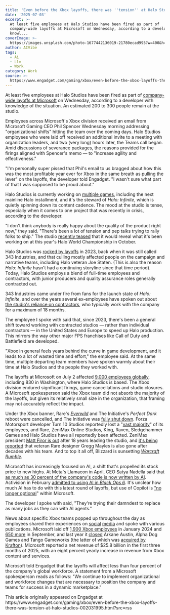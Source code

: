 ```yaml
---
title: 'Even before the Xbox layoffs, there was ''tension'' at Halo Studios'
date: '2025-07-03'
excerpt: >-
  At least five employees at Halo Studios have been fired as part of
  company-wide layoffs at Microsoft on Wednesday, according to a developer with
  knowl...
coverImage: >-
  https://images.unsplash.com/photo-1677442136019-21780ecad995?w=400&h=200&fit=crop&auto=format
author: AIVibe
tags:
  - Ai
  - Llm
  - Work
category: Work
source: >-
  https://www.engadget.com/gaming/xbox/even-before-the-xbox-layoffs-there-was-tension-at-halo-studios-002031995.html?src=rss
---
```

<p>At least five employees at Halo Studios have been fired as part of <a data-i13n="cpos:1;pos:1" href="https://www.engadget.com/gaming/xbox/microsoft-gaming-division-suffers-further-layoffs-142430386.html">company-wide layoffs at Microsoft</a> on Wednesday, according to a developer with knowledge of the situation. An estimated 200 to 300 people remain at the studio.</p>
<p>Employees across Microsoft's Xbox division received an email from Microsoft Gaming CEO Phil Spencer Wednesday morning addressing "organizational shifts" hitting the team over the coming days. Halo Studios employees who were laid off received an additional invite to a meeting with organization leaders, and two (very long) hours later, the Teams call began. Amid discussions of severance packages, the reasons provided for the firings aligned with Spencer's memo — to "increase agility and effectiveness."</p>
<span id="end-legacy-contents"></span><p>"I'm personally super pissed that Phil's email to us bragged about how this was the most profitable year ever for Xbox in the same breath as pulling the lever" on the layoffs, the developer told Engadget. "I wasn't sure what part of that I was supposed to be proud about."</p>
<p>Halo Studios is currently working on <a data-i13n="cpos:2;pos:1" href="https://www.engadget.com/gaming/halo-developer-343-industries-rebrands-itself-to-halo-studios-120041943.html">multiple games</a>, including the next mainline Halo installment, and it's the steward of <em>Halo: Infinite</em>, which is quietly spinning down its content cadence. The mood at the studio is tense, especially when it comes to one project that was recently in crisis, according to the developer.</p>
<p>"I don't think anybody is really happy about the quality of the product right now," they said. "There's been a lot of tension and pep talks trying to rally folks to ship." The studio <a data-i13n="cpos:3;pos:1" href="https://www.halowaypoint.com/news/halowc25-june">recently teased</a> that it would reveal what it's been working on at this year's Halo World Championship in October.</p>
<p>Halo Studios was <a data-i13n="cpos:4;pos:1" href="https://www.engadget.com/343-industries-says-halo-and-master-chief-are-here-to-stay-after-studio-hit-hard-by-microsoft-layoffs-203029094.html">rocked by layoffs</a> in 2023, back when it was still called 343 Industries, and that culling mostly affected people on the campaign and narrative teams, including Halo veteran Joe Staten. (This is also the reason <em>Halo: Infinite</em> hasn't had a continuing storyline since that time period). Today, Halo Studios employs a blend of full-time employees and contractors, with junior producers and quality assurance roles generally contracted out.&nbsp;</p>
<p>343 Industries came under fire from fans for the launch state of <em>Halo: Infinite</em>, and over the years several ex-employees have spoken out about <a data-i13n="cpos:5;pos:1" href="https://80.lv/articles/ex-343-industries-dev-contracts-one-of-halo-s-biggest-issues">the studio's reliance on contractors</a>, who typically work with the company for a maximum of 18 months.&nbsp;</p>
<p>The employee I spoke with said that, since 2023, there's been a general shift toward working with contracted studios — rather than individual contractors — in the United States and Europe to speed up Halo production. This mirrors the way other major FPS franchises like Call of Duty and Battlefield are developed.&nbsp;</p>
<p>"Xbox in general feels years behind the curve in game development, and it leads to a lot of wasted time and effort," the employee said. At the same time, multiple departing team members have spoken warmly about their time at Halo Studios and the people they worked with.</p>
<p>The layoffs at Microsoft on July 2 affected <a data-i13n="cpos:6;pos:1" href="https://www.engadget.com/gaming/xbox/microsoft-gaming-division-suffers-further-layoffs-142430386.html">9,000 employees globally</a>, including 830 in Washington, where Halo Studios is based. The Xbox division endured significant firings, game cancellations and studio closures. A Microsoft spokesperson said the Xbox team did not absorb the majority of the layoffs, but given its relatively small size in the organization, that framing may not accurately reflect the impact.&nbsp;</p>
<p>Under the Xbox banner, Rare's <a data-i13n="cpos:7;pos:1" href="https://www.engadget.com/gaming/everwild-has-reportedly-been-cancelled-amid-xbox-layoffs-162200526.html"><em>Everwild</em></a> and The Initiative's <em>Perfect Dark</em> reboot were cancelled, and The Initiative was <a data-i13n="cpos:8;pos:1" href="https://www.engadget.com/gaming/xbox/microsoft-is-closing-the-studio-developing-the-perfect-dark-reboot-and-cancelling-the-game-182257902.html">fully shut down</a>. Forza Motorsport developer Turn 10 Studios reportedly lost a "<a data-i13n="cpos:9;pos:1" href="https://www.theverge.com/news/696676/microsoft-forza-motorsport-turn-10-studios-layoffs-xbox-cuts">vast majority</a>" of its employees, and Rare, ZeniMax Online Studios, King, Raven, Sledgehammer Games and Halo Studios have all reportedly been affected. ZeniMax president <a data-i13n="cpos:10;pos:1" href="https://x.com/ZeniMax_Online/status/1940464372041895947">Matt Firor is out</a> after 18 years leading the studio, and <a data-i13n="cpos:11;pos:1" href="https://www.videogameschronicle.com/news/sources-banjo-kazooie-sea-of-thieves-director-leaves-rare-after-35-years-following-everwild-cancellation/">it's being reported</a> that veteran Rare designer Gregg Mayles is also gone after decades with his team. And to top it all off, Blizzard is sunsetting <a data-i13n="cpos:12;pos:1" href="https://www.engadget.com/gaming/blizzard-is-giving-up-on-its-warcraft-mobile-game-amid-layoffs-215021940.html"><em>Warcraft Rumble</em></a>.</p>
<p>Microsoft has increasingly focused on AI, a shift that's propelled its stock price to new highs. At Meta's Llamacon in April, CEO Satya Nadella said that <a data-i13n="elm:affiliate_link;sellerN:CNBC;elmt:;cpos:13;pos:1" href="https://shopping.yahoo.com/rdlw?merchantId=34e37b9c-8975-48da-aa39-df8bcd5badc3&amp;siteId=us-engadget&amp;pageId=1p-autolink&amp;contentUuid=e42d9f4b-6c02-47de-8779-1605eac221cf&amp;featureId=text-link&amp;merchantName=CNBC&amp;linkText=as+much+as+30+percent+of+the+company%27s+code+is+now+written+by+AI&amp;custData=eyJzb3VyY2VOYW1lIjoiV2ViLURlc2t0b3AtVmVyaXpvbiIsImxhbmRpbmdVcmwiOiJodHRwczovL3d3dy5jbmJjLmNvbS8yMDI1LzA0LzI5L3NhdHlhLW5hZGVsbGEtc2F5cy1hcy1tdWNoLWFzLTMwcGVyY2VudC1vZi1taWNyb3NvZnQtY29kZS1pcy13cml0dGVuLWJ5LWFpLmh0bWwiLCJjb250ZW50VXVpZCI6ImU0MmQ5ZjRiLTZjMDItNDdkZS04Nzc5LTE2MDVlYWMyMjFjZiIsIm9yaWdpbmFsVXJsIjoiaHR0cHM6Ly93d3cuY25iYy5jb20vMjAyNS8wNC8yOS9zYXR5YS1uYWRlbGxhLXNheXMtYXMtbXVjaC1hcy0zMHBlcmNlbnQtb2YtbWljcm9zb2Z0LWNvZGUtaXMtd3JpdHRlbi1ieS1haS5odG1sIn0&amp;signature=AQAAAdlW_aIxrHwRaTZDa11b2dOx9JQxK2F54bUwrpQFt4RJ&amp;gcReferrer=https%3A%2F%2Fwww.cnbc.com%2F2025%2F04%2F29%2Fsatya-nadella-says-as-much-as-30percent-of-microsoft-code-is-written-by-ai.html" class="rapid-with-clickid" data-original-link="https://www.cnbc.com/2025/04/29/satya-nadella-says-as-much-as-30percent-of-microsoft-code-is-written-by-ai.html">as much as 30 percent of the company's code is now written by AI</a>. Activision in February <a data-i13n="cpos:14;pos:1" href="https://www.ign.com/articles/activision-finally-admits-it-uses-generative-ai-for-some-call-of-duty-black-ops-6-assets-after-backlash-following-ai-slop-zombie-santa-loading-screen">admitted to using AI in <em>Black Ops 6</em></a>. It's unclear how much AI has to do with this latest round of layoffs, but use of Copilot is <a data-i13n="cpos:15;pos:1" href="https://www.businessinsider.com/microsoft-internal-memo-using-ai-no-longer-optional-github-copilot-2025-6">"</a><a data-i13n="cpos:16;pos:1" href="https://www.businessinsider.com/microsoft-internal-memo-using-ai-no-longer-optional-github-copilot-2025-6">no longer optional</a>" within Microsoft.&nbsp;</p>
<p>The developer I spoke with said, "They're trying their damndest to replace as many jobs as they can with AI agents."</p>
<p>News about specific Xbox teams popped up throughout the day as employees shared their experiences on <a data-i13n="elm:affiliate_link;sellerN:LinkedIn;elmt:;cpos:17;pos:1" href="https://shopping.yahoo.com/rdlw?merchantId=6deefbf2-941b-4156-9f41-a61ebb50d13d&amp;siteId=us-engadget&amp;pageId=1p-autolink&amp;contentUuid=e42d9f4b-6c02-47de-8779-1605eac221cf&amp;featureId=text-link&amp;merchantName=LinkedIn&amp;linkText=social&amp;custData=eyJzb3VyY2VOYW1lIjoiV2ViLURlc2t0b3AtVmVyaXpvbiIsImxhbmRpbmdVcmwiOiJodHRwczovL3d3dy5saW5rZWRpbi5jb20vZmVlZC91cGRhdGUvdXJuOmxpOmFjdGl2aXR5OjczNDYyNjUwNDI4ODQ5Mjc0ODgvIiwiY29udGVudFV1aWQiOiJlNDJkOWY0Yi02YzAyLTQ3ZGUtODc3OS0xNjA1ZWFjMjIxY2YiLCJvcmlnaW5hbFVybCI6Imh0dHBzOi8vd3d3LmxpbmtlZGluLmNvbS9mZWVkL3VwZGF0ZS91cm46bGk6YWN0aXZpdHk6NzM0NjI2NTA0Mjg4NDkyNzQ4OC8ifQ&amp;signature=AQAAAWT3wxYk90ngcTHu7_-7heuTimuYPdIl7pAUHp0mUk48&amp;gcReferrer=https%3A%2F%2Fwww.linkedin.com%2Ffeed%2Fupdate%2Furn%3Ali%3Aactivity%3A7346265042884927488%2F" class="rapid-with-clickid" data-original-link="https://www.linkedin.com/feed/update/urn:li:activity:7346265042884927488/">social</a> <a data-i13n="elm:affiliate_link;sellerN:LinkedIn;elmt:;cpos:18;pos:1" href="https://shopping.yahoo.com/rdlw?merchantId=6deefbf2-941b-4156-9f41-a61ebb50d13d&amp;siteId=us-engadget&amp;pageId=1p-autolink&amp;contentUuid=e42d9f4b-6c02-47de-8779-1605eac221cf&amp;featureId=text-link&amp;merchantName=LinkedIn&amp;linkText=media&amp;custData=eyJzb3VyY2VOYW1lIjoiV2ViLURlc2t0b3AtVmVyaXpvbiIsImxhbmRpbmdVcmwiOiJodHRwczovL3d3dy5saW5rZWRpbi5jb20vZmVlZC91cGRhdGUvdXJuOmxpOmFjdGl2aXR5OjczNDYyODg3MjEwMTg3MDM4NzUvIiwiY29udGVudFV1aWQiOiJlNDJkOWY0Yi02YzAyLTQ3ZGUtODc3OS0xNjA1ZWFjMjIxY2YiLCJvcmlnaW5hbFVybCI6Imh0dHBzOi8vd3d3LmxpbmtlZGluLmNvbS9mZWVkL3VwZGF0ZS91cm46bGk6YWN0aXZpdHk6NzM0NjI4ODcyMTAxODcwMzg3NS8ifQ&amp;signature=AQAAAdMP_P6K-AugKEXgbbfl_zRTS1x-ntjO-f9EIOs1KdzP&amp;gcReferrer=https%3A%2F%2Fwww.linkedin.com%2Ffeed%2Fupdate%2Furn%3Ali%3Aactivity%3A7346288721018703875%2F" class="rapid-with-clickid" data-original-link="https://www.linkedin.com/feed/update/urn:li:activity:7346288721018703875/">media</a> and spoke with various publications. Microsoft laid off <a data-i13n="cpos:19;pos:1" href="https://www.engadget.com/microsoft-slashes-1900-jobs-across-xbox-and-activision-blizzard-145304693.html">1,900 Xbox employees</a> in January 2024 and <a data-i13n="cpos:20;pos:1" href="https://www.engadget.com/gaming/xbox/microsoft-lays-off-another-650-xbox-employees-as-part-of-its-activision-deal-123042523.html">650 more</a> in September, and last year it <a data-i13n="cpos:21;pos:1" href="https://www.engadget.com/arkane-austin-and-tango-gameworks-have-been-shut-down-183913558.html">closed</a> Arkane Austin, Alpha Dog Games and Tango Gameworks (the latter of which was <a data-i13n="cpos:22;pos:1" href="https://www.engadget.com/gaming/pubg-battlegrounds-publisher-acquires-hi-fi-rush-studio-after-microsoft-shut-it-down-120005467.html">acquired by Krafton</a>). Microsoft reported a net revenue of $25.8 billion in the first three months of 2025, with an eight percent yearly increase in revenue from Xbox content and services.</p>
<p>Microsoft told Engadget that the layoffs will affect less than four percent of the company's global workforce. A statement from a Microsoft spokesperson reads as follows: "We continue to implement organizational and workforce changes that are necessary to position the company and teams for success in a dynamic marketplace."</p>This article originally appeared on Engadget at https://www.engadget.com/gaming/xbox/even-before-the-xbox-layoffs-there-was-tension-at-halo-studios-002031995.html?src=rss
